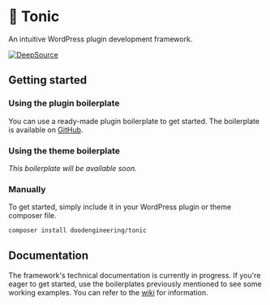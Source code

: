 # 🧊 Tonic

An intuitive WordPress plugin development framework.

[![DeepSource](https://deepsource.io/gh/doodengineering/tonic.svg/?label=active+issues&show_trend=true&token=CR7CQYPYC3yIczV8tPRDDLnT)](https://deepsource.io/gh/doodengineering/tonic/?ref=repository-badge)

## Getting started

### Using the plugin boilerplate

You can use a ready-made plugin boilerplate to get started. The boilerplate is available on [GitHub](https://github.com/doodengineering/tonic-plugin).

### Using the theme boilerplate

_This boilerplate will be available soon._

### Manually

To get started, simply include it in your WordPress plugin or theme composer file.

```sh
composer install doodengineering/tonic
```

## Documentation

The framework's technical documentation is currently in progress. If you're eager to get started, use the boilerplates previously mentioned to see some working examples. You can refer to the [wiki](https://github.com/doodengineering/tonic/wiki) for information.
